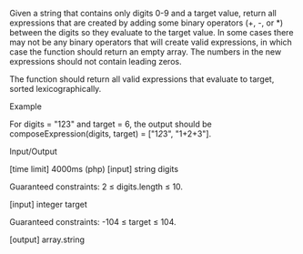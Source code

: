 Given a string that contains only digits 0-9 and a target value, return all expressions that are created by adding some binary operators (+, -, or *) between the digits so they evaluate to the target value. In some cases there may not be any binary operators that will create valid expressions, in which case the function should return an empty array. The numbers in the new expressions should not contain leading zeros.

The function should return all valid expressions that evaluate to target, sorted lexicographically.

Example

For digits = "123" and target = 6, the output should be
composeExpression(digits, target) = ["1*2*3", "1+2+3"].

Input/Output

[time limit] 4000ms (php)
[input] string digits

Guaranteed constraints:
2 ≤ digits.length ≤ 10.

[input] integer target

Guaranteed constraints:
-104 ≤ target ≤ 104.

[output] array.string